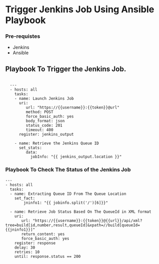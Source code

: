 # Trigger Jenkins Job Using Ansible Playbook


### Pre-requistes

- Jenkins
- Ansible 



## Playbook To Trigger the Jenkins Job. 

```

  --- 
  - hosts: all
    tasks: 
	- name: Launch Jenkins Job 
	  uri:
	     url: "https://{{username}}:{{token}}@url"
		 method: POST
		 force_basic_auth: yes
		 body_format: json
		 status_code: 201
		 timeout: 400
	  register: jenkins_output
 
    - name: Retrieve the Jenkins Queue ID
      set_stats:
         data: 
           jobInfo: "{{ jenkins_output.location }}"		 

```

### Playbook To Check The Status of the Jenkins Job 

```
--- 
- hosts: all  
  tasks:
  - name: Extracting Queue ID From The Queue Location
    set_fact: 
	    jninfo1: "{{ jobinfo.split('/')[6]}}"

  - name: Retrieve Job Status Based On The QueueId in XML format
    uri: 
	   url: "https://{{username}}:{{token}}@{{url}}/api/xml?tree=build[id,number,result,queueId]&xpath=//build[queueId={{jninfo1}}]"
	   return_content: yes
	   force_basic_auth: yes
	register: response
    delay: 30
    retries: 10
    until: response.status == 200	
    
```
